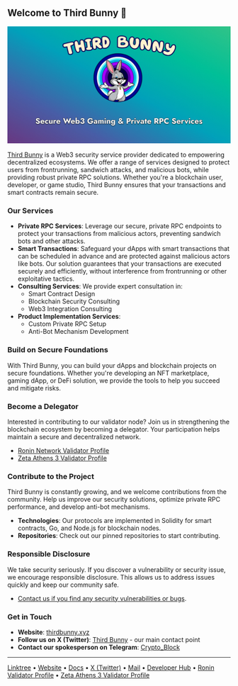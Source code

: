 ## Welcome to Third Bunny 👋

![Protect your transactions and outsmart malicious bots with Third Bunny's innovative Web3 security solutions.](./og-image.jpg)

[Third Bunny](https://www.thirdbunny.xyz/) is a Web3 security service provider dedicated to empowering decentralized ecosystems. We offer a range of services designed to protect users from frontrunning, sandwich attacks, and malicious bots, while providing robust private RPC solutions. Whether you're a blockchain user, developer, or game studio, Third Bunny ensures that your transactions and smart contracts remain secure.

### Our Services

- **Private RPC Services**: Leverage our secure, private RPC endpoints to protect your transactions from malicious actors, preventing sandwich bots and other attacks.
- **Smart Transactions**: Safeguard your dApps with smart transactions that can be scheduled in advance and are protected against malicious actors like bots. Our solution guarantees that your transactions are executed securely and efficiently, without interference from frontrunning or other exploitative tactics.
- **Consulting Services**: We provide expert consultation in:
  - Smart Contract Design
  - Blockchain Security Consulting
  - Web3 Integration Consulting
- **Product Implementation Services**:
  - Custom Private RPC Setup
  - Anti-Bot Mechanism Development

### Build on Secure Foundations

With Third Bunny, you can build your dApps and blockchain projects on secure foundations. Whether you're developing an NFT marketplace, gaming dApp, or DeFi solution, we provide the tools to help you succeed and mitigate risks.

### Become a Delegator

Interested in contributing to our validator node? Join us in strengthening the blockchain ecosystem by becoming a delegator. Your participation helps maintain a secure and decentralized network.

- [Ronin Network Validator Profile](https://app.roninchain.com/validator/0x2c96d7b5d1887222025ec9f0be92fb91065d9d87)
- [Zeta Athens 3 Validator Profile](https://athens.explorer.zetachain.com/address/0x225254d35dE666064Eccc5ce16eF1D8bF8D7b5EE)

### Contribute to the Project

Third Bunny is constantly growing, and we welcome contributions from the community. Help us improve our security solutions, optimize private RPC performance, and develop anti-bot mechanisms.

- **Technologies**: Our protocols are implemented in Solidity for smart contracts, Go, and Node.js for blockchain nodes.
- **Repositories**: Check out our pinned repositories to start contributing.

### Responsible Disclosure

We take security seriously. If you discover a vulnerability or security issue, we encourage responsible disclosure. This allows us to address issues quickly and keep our community safe.

- [Contact us if you find any security vulnerabilities or bugs](mailto:thirdbunny.xyz).

### Get in Touch

- **Website**: [thirdbunny.xyz](https://www.thirdbunny.xyz/)
- **Follow us on X (Twitter)**: [Third Bunny](https://x.com/Third_Bunny) - our main contact point
- **Contact our spokesperson on Telegram**: [Crypto_Block](https://t.me/John_Prosperr)

---

[Linktree](https://linktr.ee/third_bunny) • [Website](https://www.thirdbunny.xyz/) • [Docs](#) • [X (Twitter)](https://x.com/Third_Bunny) • [Mail](mailto:thirdbunny.xyz) • [Developer Hub](https://github.com/thirdbunny) • [Ronin Validator Profile](https://app.roninchain.com/validator/0x2c96d7b5d1887222025ec9f0be92fb91065d9d87) • [Zeta Athens 3 Validator Profile](https://athens.explorer.zetachain.com/address/0x225254d35dE666064Eccc5ce16eF1D8bF8D7b5EE)
